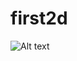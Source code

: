 # first2d

![Alt text](https://github.com/renzodelapena/first2d/blob/master/screenshots/2dgame.png "Screenshot")
